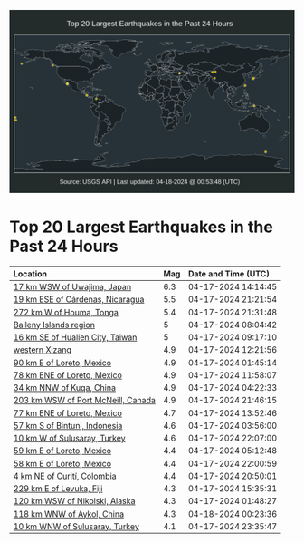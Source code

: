 ![Map](./map.png)

# Top 20 Largest Earthquakes in the Past 24 Hours

| Location | Mag | Date and Time (UTC) |
|:---|:---|:---|
| [17 km WSW of Uwajima, Japan](https://earthquake.usgs.gov/earthquakes/eventpage/us7000mcpi) | 6.3 | 04-17-2024 14:14:45 |
| [19 km ESE of Cárdenas, Nicaragua](https://earthquake.usgs.gov/earthquakes/eventpage/us7000mcrs) | 5.5 | 04-17-2024 21:21:54 |
| [272 km W of Houma, Tonga](https://earthquake.usgs.gov/earthquakes/eventpage/us7000mcru) | 5.4 | 04-17-2024 21:31:48 |
| [Balleny Islands region](https://earthquake.usgs.gov/earthquakes/eventpage/us7000mcm3) | 5 | 04-17-2024 08:04:42 |
| [16 km SE of Hualien City, Taiwan](https://earthquake.usgs.gov/earthquakes/eventpage/us7000mcmb) | 5 | 04-17-2024 09:17:10 |
| [western Xizang](https://earthquake.usgs.gov/earthquakes/eventpage/us7000mcmw) | 4.9 | 04-17-2024 12:21:56 |
| [90 km E of Loreto, Mexico](https://earthquake.usgs.gov/earthquakes/eventpage/us7000mckg) | 4.9 | 04-17-2024 01:45:14 |
| [78 km ENE of Loreto, Mexico](https://earthquake.usgs.gov/earthquakes/eventpage/us7000mcmt) | 4.9 | 04-17-2024 11:58:07 |
| [34 km NNW of Kuqa, China](https://earthquake.usgs.gov/earthquakes/eventpage/us7000mcld) | 4.9 | 04-17-2024 04:22:33 |
| [203 km WSW of Port McNeill, Canada](https://earthquake.usgs.gov/earthquakes/eventpage/us7000mcrx) | 4.9 | 04-17-2024 21:46:15 |
| [77 km ENE of Loreto, Mexico](https://earthquake.usgs.gov/earthquakes/eventpage/us7000mcpe) | 4.7 | 04-17-2024 13:52:46 |
| [57 km S of Bintuni, Indonesia](https://earthquake.usgs.gov/earthquakes/eventpage/us7000mcl5) | 4.6 | 04-17-2024 03:56:00 |
| [10 km W of Sulusaray, Turkey](https://earthquake.usgs.gov/earthquakes/eventpage/us7000mcs6) | 4.6 | 04-17-2024 22:07:00 |
| [59 km E of Loreto, Mexico](https://earthquake.usgs.gov/earthquakes/eventpage/us7000mclg) | 4.4 | 04-17-2024 05:12:48 |
| [58 km E of Loreto, Mexico](https://earthquake.usgs.gov/earthquakes/eventpage/us7000mcs4) | 4.4 | 04-17-2024 22:00:59 |
| [4 km NE of Curití, Colombia](https://earthquake.usgs.gov/earthquakes/eventpage/us7000mcrm) | 4.4 | 04-17-2024 20:50:01 |
| [229 km E of Levuka, Fiji](https://earthquake.usgs.gov/earthquakes/eventpage/us7000mcq7) | 4.3 | 04-17-2024 15:35:31 |
| [120 km WSW of Nikolski, Alaska](https://earthquake.usgs.gov/earthquakes/eventpage/us7000mckj) | 4.3 | 04-17-2024 01:48:27 |
| [118 km WNW of Aykol, China](https://earthquake.usgs.gov/earthquakes/eventpage/us7000mcsp) | 4.3 | 04-18-2024 00:23:36 |
| [10 km WNW of Sulusaray, Turkey](https://earthquake.usgs.gov/earthquakes/eventpage/us7000mcsk) | 4.1 | 04-17-2024 23:35:47 |
